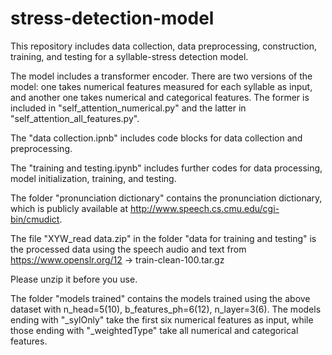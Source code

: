 # stress-detection-model
This repository includes data collection, data preprocessing, construction, training, and testing for a syllable-stress detection model.

The model includes a transformer encoder. There are two versions of the model: one takes numerical features measured for each syllable as input, and another one takes numerical and categorical features.
The former is included in "self_attention_numerical.py" and the latter in "self_attention_all_features.py".

The "data collection.ipnb" includes code blocks for data collection and preprocessing.

The "training and testing.ipynb" includes further codes for data processing, model initialization, training, and testing.

The folder "pronunciation dictionary" contains the pronunciation dictionary, which is publicly available at http://www.speech.cs.cmu.edu/cgi-bin/cmudict.

The file "XYW_read data.zip" in the folder "data for training and testing" is the processed data using the speech audio and text from https://www.openslr.org/12 -> train-clean-100.tar.gz

Please unzip it before you use.

The folder "models trained" contains the models trained using the above dataset with n_head=5(10), b_features_ph=6(12), n_layer=3(6). The models ending with "_sylOnly" take the first six numerical features as input, while those ending with "_weightedType" take all numerical and categorical features.
